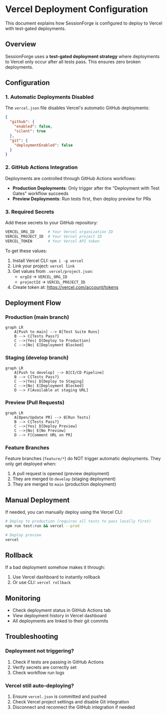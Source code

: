 # Vercel Deployment Configuration

This document explains how SessionForge is configured to deploy to Vercel with test-gated deployments.

## Overview

SessionForge uses a **test-gated deployment strategy** where deployments to Vercel only occur after all tests pass. This ensures zero broken deployments.

## Configuration

### 1. Automatic Deployments Disabled

The `vercel.json` file disables Vercel's automatic GitHub deployments:

```json
{
  "github": {
    "enabled": false,
    "silent": true
  },
  "git": {
    "deploymentEnabled": false
  }
}
```

### 2. GitHub Actions Integration

Deployments are controlled through GitHub Actions workflows:

- **Production Deployments**: Only trigger after the "Deployment with Test Gates" workflow succeeds
- **Preview Deployments**: Run tests first, then deploy preview for PRs

### 3. Required Secrets

Add these secrets to your GitHub repository:

```bash
VERCEL_ORG_ID      # Your Vercel organization ID
VERCEL_PROJECT_ID  # Your Vercel project ID  
VERCEL_TOKEN       # Your Vercel API token
```

To get these values:

1. Install Vercel CLI: `npm i -g vercel`
2. Link your project: `vercel link`
3. Get values from `.vercel/project.json`:
   - `orgId` → `VERCEL_ORG_ID`
   - `projectId` → `VERCEL_PROJECT_ID`
4. Create token at: https://vercel.com/account/tokens

## Deployment Flow

### Production (main branch)

```mermaid
graph LR
    A[Push to main] --> B[Test Suite Runs]
    B --> C{Tests Pass?}
    C -->|Yes| D[Deploy to Production]
    C -->|No| E[Deployment Blocked]
```

### Staging (develop branch)

```mermaid
graph LR
    A[Push to develop] --> B[CI/CD Pipeline]
    B --> C{Tests Pass?}
    C -->|Yes| D[Deploy to Staging]
    C -->|No| E[Deployment Blocked]
    D --> F[Available at staging URL]
```

### Preview (Pull Requests)

```mermaid
graph LR
    A[Open/Update PR] --> B[Run Tests]
    B --> C{Tests Pass?}
    C -->|Yes| D[Deploy Preview]
    C -->|No| E[No Preview]
    D --> F[Comment URL on PR]
```

### Feature Branches

Feature branches (`feature/*`) do NOT trigger automatic deployments. They only get deployed when:
1. A pull request is opened (preview deployment)
2. They are merged to `develop` (staging deployment)
3. They are merged to `main` (production deployment)

## Manual Deployment

If needed, you can manually deploy using the Vercel CLI:

```bash
# Deploy to production (requires all tests to pass locally first)
npm run test:run && vercel --prod

# Deploy preview
vercel
```

## Rollback

If a bad deployment somehow makes it through:

1. Use Vercel dashboard to instantly rollback
2. Or use CLI: `vercel rollback`

## Monitoring

- Check deployment status in GitHub Actions tab
- View deployment history in Vercel dashboard
- All deployments are linked to their git commits

## Troubleshooting

### Deployment not triggering?

1. Check if tests are passing in GitHub Actions
2. Verify secrets are correctly set
3. Check workflow run logs

### Vercel still auto-deploying?

1. Ensure `vercel.json` is committed and pushed
2. Check Vercel project settings and disable Git integration
3. Disconnect and reconnect the GitHub integration if needed